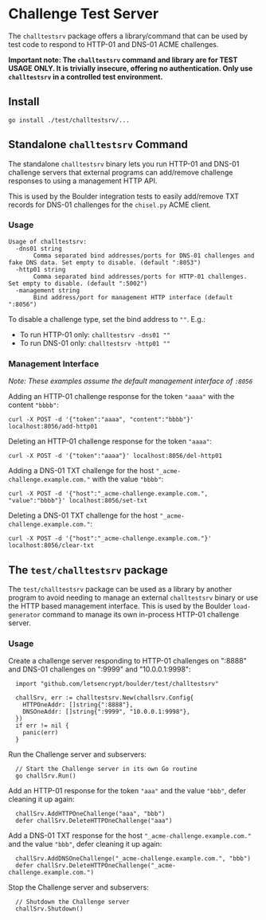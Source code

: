 # Challenge Test Server

The `challtestsrv` package offers a library/command that can be used by test
code to respond to HTTP-01 and DNS-01 ACME challenges.

**Important note: The `challtestsrv` command and library are for TEST USAGE
ONLY. It is trivially insecure, offering no authentication. Only use
`challtestsrv` in a controlled test environment.**

## Install

`go install ./test/challtestsrv/...`

## Standalone `challtestsrv` Command

The standalone `challtestsrv` binary lets you run HTTP-01 and DNS-01 challenge
servers that external programs can add/remove challenge responses to using a
management HTTP API.

This is used by the Boulder integration tests to easily add/remove TXT records
for DNS-01 challenges for the `chisel.py` ACME client.

### Usage

```
Usage of challtestsrv:
  -dns01 string
       Comma separated bind addresses/ports for DNS-01 challenges and fake DNS data. Set empty to disable. (default ":8053")
  -http01 string
       Comma separated bind addresses/ports for HTTP-01 challenges. Set empty to disable. (default ":5002")
  -management string
       Bind address/port for management HTTP interface (default ":8056")
```

To disable a challenge type, set the bind address to `""`. E.g.:

* To run HTTP-01 only: `challtestsrv -dns01 ""`
* To run DNS-01 only: `challtestsrv -http01 ""`

### Management Interface

_Note: These examples assume the default management interface of `:8056`_

Adding an HTTP-01 challenge response for the token `"aaaa"` with the content
`"bbbb"`:

    curl -X POST -d '{"token":"aaaa", "content":"bbbb"}' localhost:8056/add-http01

Deleting an HTTP-01 challenge response for the token `"aaaa"`:

    curl -X POST -d '{"token":"aaaa"}' localhost:8056/del-http01

Adding a DNS-01 TXT challenge for the host `"_acme-challenge.example.com."`
with the value `"bbbb"`:

    curl -X POST -d '{"host":"_acme-challenge.example.com.", "value":"bbbb"}' localhost:8056/set-txt

Deleting a DNS-01 TXT challenge for the host `"_acme-challenge.example.com."`:

    curl -X POST -d '{"host":"_acme-challenge.example.com."}' localhost:8056/clear-txt

## The `test/challtestsrv` package

The `test/challtestsrv` package can be used as a library by another program to
avoid needing to manage an external `challtestsrv` binary or use the HTTP based
management interface. This is used by the Boulder `load-generator` command to
manage its own in-process HTTP-01 challenge server.

### Usage

Create a challenge server responding to HTTP-01 challenges on ":8888" and
DNS-01 challenges on ":9999" and "10.0.0.1:9998":

```
  import "github.com/letsencrypt/boulder/test/challtestsrv"

  challSrv, err := challtestsrv.New(challsrv.Config{
    HTTPOneAddr: []string{":8888"},
    DNSOneAddr: []string{":9999", "10.0.0.1:9998"},
  })
  if err != nil {
    panic(err)
  }
```

Run the Challenge server and subservers:
```
  // Start the Challenge server in its own Go routine
  go challSrv.Run()
```

Add an HTTP-01 response for the token `"aaa"` and the value `"bbb"`, defer
cleaning it up again:
```
  challSrv.AddHTTPOneChallenge("aaa", "bbb")
  defer challSrv.DeleteHTTPOneChallenge("aaa")
```

Add a DNS-01 TXT response for the host `"_acme-challenge.example.com."` and the
value `"bbb"`, defer cleaning it up again:
```
  challSrv.AddDNSOneChallenge("_acme-challenge.example.com.", "bbb")
  defer challSrv.DeleteHTTPOneChallenge("_acme-challenge.example.com.")
```

Stop the Challenge server and subservers:
```
  // Shutdown the Challenge server
  challSrv.Shutdown()
```
